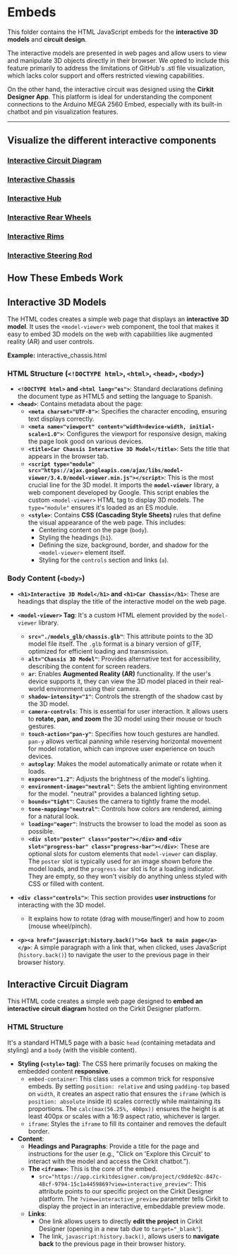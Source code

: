 # Embeds

This folder contains the HTML JavaScript embeds for the **interactive 3D models** and **circuit design**.

The interactive models are presented in web pages and allow users to view and manipulate 3D objects directly in their browser.
We opted to include this feature primarily to address the limitations of GitHub's .stl file visualization, which lacks color support and offers restricted viewing capabilities.

On the other hand, the interactive circuit was designed using the **Cirkit Designer App**. This platform is ideal for understanding the component connections to the Arduino MEGA 2560 Embed, especially with its built-in chatbot and pin visualization features.

---

## Visualize the different interactive components

### [Interactive Circuit Diagram](https://vizdrive.github.io/VizDrive_WRO2025/embeds/interactive_circuit)

### [Interactive Chassis](https://vizdrive.github.io/VizDrive_WRO2025/embeds/interactive_chassis)

### [Interactive Hub](https://vizdrive.github.io/VizDrive_WRO2025/embeds/interactive_hub)

### [Interactive Rear Wheels](https://vizdrive.github.io/VizDrive_WRO2025/embeds/interactive_rear_wheels)

### [Interactive Rims](https://vizdrive.github.io/VizDrive_WRO2025/embeds/interactive_rims)

### [Interactive Steering Rod](https://vizdrive.github.io/VizDrive_WRO2025/embeds/interactive_steering_rods)

## How These Embeds Work

## Interactive 3D Models

The HTML codes creates a simple web page that displays an **interactive 3D model**. It uses the `<model-viewer>` web component, the tool that makes it easy to embed 3D models on the web with capabilities like augmented reality (AR) and user controls.

**Example:** interactive_chassis.html

### HTML Structure (`<!DOCTYPE html>`, `<html>`, `<head>`, `<body>`)

* **`<!DOCTYPE html>` and `<html lang="es">`**: Standard declarations defining the document type as HTML5 and setting the language to Spanish.
* **`<head>`**: Contains metadata about the page:
    * **`<meta charset="UTF-8">`**: Specifies the character encoding, ensuring text displays correctly.
    * **`<meta name="viewport" content="width=device-width, initial-scale=1.0">`**: Configures the viewport for responsive design, making the page look good on various devices.
    * **`<title>Car Chassis Interactive 3D Model</title>`**: Sets the title that appears in the browser tab.
    * **`<script type="module" src="https://ajax.googleapis.com/ajax/libs/model-viewer/3.4.0/model-viewer.min.js"></script>`**: This is the most crucial line for the 3D model. It imports the **`model-viewer`** library, a web component developed by Google. This script enables the custom `<model-viewer>` HTML tag to display 3D models. The `type="module"` ensures it's loaded as an ES module.
    * **`<style>`**: Contains **CSS (Cascading Style Sheets)** rules that define the visual appearance of the web page. This includes:
        * Centering content on the page (`body`).
        * Styling the headings (`h1`).
        * Defining the size, background, border, and shadow for the `<model-viewer>` element itself.
        * Styling for the `controls` section and links (`a`).

### Body Content (`<body>`)

* **`<h1>Interactive 3D Model</h1>` and `<h1>Car Chassis</h1>`**: These are headings that display the title of the interactive model on the web page.
* **`<model-viewer>` Tag**: It's a custom HTML element provided by the `model-viewer` library.
    * **`src="./models_glb/chassis.glb"`**: This attribute points to the 3D model file itself. The `.glb` format is a binary version of glTF, optimized for efficient loading and transmission.
    * **`alt="Chassis 3D Model"`**: Provides alternative text for accessibility, describing the content for screen readers.
    * **`ar`**: Enables **Augmented Reality (AR)** functionality. If the user's device supports it, they can view the 3D model placed in their real-world environment using their camera.
    * **`shadow-intensity="1"`**: Controls the strength of the shadow cast by the 3D model.
    * **`camera-controls`**: This is essential for user interaction. It allows users to **rotate, pan, and zoom** the 3D model using their mouse or touch gestures.
    * **`touch-action="pan-y"`**: Specifies how touch gestures are handled. `pan-y` allows vertical panning while reserving horizontal movement for model rotation, which can improve user experience on touch devices.
    * **`autoplay`**: Makes the model automatically animate or rotate when it loads.
    * **`exposure="1.2"`**: Adjusts the brightness of the model's lighting.
    * **`environment-image="neutral"`**: Sets the ambient lighting environment for the model. "neutral" provides a balanced lighting setup.
    * **`bounds="tight"`**: Causes the camera to tightly frame the model.
    * **`tone-mapping="neutral"`**: Controls how colors are rendered, aiming for a natural look.
    * **`loading="eager"`**: Instructs the browser to load the model as soon as possible.
    * **`<div slot="poster" class="poster"></div>` and `<div slot="progress-bar" class="progress-bar"></div>`**: These are optional slots for custom elements that `model-viewer` can display. The `poster` slot is typically used for an image shown before the model loads, and the `progress-bar` slot is for a loading indicator. They are empty, so they won't visibly do anything unless styled with CSS or filled with content.

* **`<div class="controls">`**: This section provides **user instructions** for interacting with the 3D model.
    * It explains how to rotate (drag with mouse/finger) and how to zoom (mouse wheel/pinch).
  
* **`<p><a href="javascript:history.back()">Go back to main page</a></p>`**: A simple paragraph with a link that, when clicked, uses JavaScript (`history.back()`) to navigate the user to the previous page in their browser history.

## Interactive Circuit Diagram

This HTML code creates a simple web page designed to **embed an interactive circuit diagram** hosted on the Cirkit Designer platform.

### HTML Structure 

It's a standard HTML5 page with a basic `head` (containing metadata and styling) and a `body` (with the visible content).

* **Styling (`<style>` tag)**: The CSS here primarily focuses on making the embedded content **responsive**.
    * `embed-container`: This class uses a common trick for responsive embeds. By setting `position: relative` and using `padding-top` based on `width`, it creates an aspect ratio that ensures the `iframe` (which is `position: absolute` inside it) scales correctly while maintaining its proportions. The `calc(max(56.25%, 400px))` ensures the height is at least 400px or scales with a 16:9 aspect ratio, whichever is larger.
    * `iframe`: Styles the `iframe` to fill its container and removes the default border.
* **Content**:
    * **Headings and Paragraphs**: Provide a title for the page and instructions for the user (e.g., "Click on 'Explore this Circuit' to interact with the model and access the Cirkit chatbot.").
    * **The `<iframe>`**: This is the core of the embed.
        * `src="https://app.cirkitdesigner.com/project/c9dde92c-847c-48cf-9794-15c1a4459869?view=interactive_preview"`: This attribute points to our specific project on the Cirkit Designer platform. The `?view=interactive_preview` parameter tells Cirkit to display the project in an interactive, embeddable preview mode.
    * **Links**:
        * One link allows users to directly **edit the project** in Cirkit Designer (opening in a new tab due to `target="_blank"`).
        * The link, `javascript:history.back()`, allows users to **navigate back** to the previous page in their browser history.

